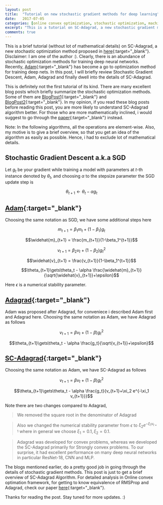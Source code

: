 ```yaml
---
layout: post
title:  "Tutorial on new stochastic gradient methods for deep learning"
date:   2017-07-05 
categories: [online convex optimization, stochastic optimization, machine learning, deep learning]
excerpt: "This is a tutorial on SC-Adagrad, a new stochastic gradient method and some comparisions to other methods in particular Adam, SGD, Adagrad."
comments: true
---
```

This is a brief tutorial (without lot of mathematical details) on SC-Adagrad, a new stochastic optimization method proposed in [here](http://www.ml.uni-saarland.de/Publications/MukHei-VariantsRMSPropAdagradLogRegret.pdf){:target="_blank"}. Disclaimer: I am one of the author :). Clearly, there is an abundance of stochastic optimization methods for training deep neural networks. Recently, [Adam](https://arxiv.org/pdf/1412.6980.pdf){:target="_blank"} has become a go to optimization method for training deep nets. In this post, I will briefly review Stochastic Gradient Descent, Adam, Adagrad and finally dwell into the details of SC-Adagrad.

This is definitely not the first tutorial of its kind. There are many excellent blog posts which briefly summarize the stochastic optimization methods. Some of them are [BlogPost1](http://sebastianruder.com/optimizing-gradient-descent/){:target="_blank"} and [BlogPost2](http://colinraffel.com/wiki/stochastic_optimization_techniques){:target="_blank"}. In my opinion, if you read these blog posts before reading this post, you are more likely to understand SC-Adagrad algorithm better. For those who are more mathematically inclined, i would suggest to go through the [paper](http://www.ml.uni-saarland.de/Publications/MukHei-VariantsRMSPropAdagradLogRegret.pdf){:target="_blank"} instead.

Note: In the following algorithms, all the operations are element-wise. Also, my motive is to give a brief overview, so that you get an idea of the algorithm as easily as possible. Hence, i had to exclude lot of mathematical details.

## Stochastic Gradient Descent a.k.a SGD 

Let $g_t$  be your gradient while training a model with parameters at $t$-th instance denoted by $\theta_t$, and choosing $\alpha$ to the stepsize parameter the SGD update step is

$$\theta_{t+1}\gets\theta_t - \alpha g_t$$

## [Adam](https://arxiv.org/pdf/1412.6980.pdf){:target="_blank"}   

Choosing the same notation as SGD, we have some additional steps here

$$m_{t+1} = \beta_1 m_t + (1-\beta_1)g_{t}$$

$$\widehat{m}_{t+1} = \frac{m_{t+1}}{1-\beta_1^{t+1}}$$

$$v_{t+1} = \beta_2 v_t + (1-\beta_2)g_{t}^2$$

$$\widehat{v}_{t+1} = \frac{v_{t+1}}{1-\beta_1^{t+1}}$$

$$\theta_{t+1}\gets\theta_t - \alpha \frac{\widehat{m}_{t+1}}{\sqrt{\widehat{v}_{t+1}}+\epsilon}$$

Here $\epsilon$ is a numerical stability parameter.


## [Adagrad](http://www.magicbroom.info/Papers/DuchiHaSi10.pdf){:target="_blank"}

Adam was proposed after Adagrad, for conveniece i described Adam first and Adagrad here. Choosing the same notation as Adam, we have Adagrad as follows


$$v_{t+1} = \beta v_t + (1-\beta)g_{t}^2$$

$$\theta_{t+1}\gets\theta_t - \alpha \frac{g_t}{\sqrt{v_{t+1}}+\epsilon}$$


## [SC-Adagrad](http://www.ml.uni-saarland.de/Publications/MukHei-VariantsRMSPropAdagradLogRegret.pdf){:target="_blank"}

Choosing the same notation as Adam, we have SC-Adagrad as follows


$$v_{t+1} = \beta v_t + (1-\beta)g_{t}^2$$

$$\theta_{t+1}\gets\theta_t - \alpha \frac{g_t}{v_{t+1}+\xi_2 e^{-\xi_1 v_{t+1}}}$$

Note there are two changes compared to Adagrad, 

> We removed the square root in the denominator of Adagrad

> Also we changed the numerical stability parameter from $\epsilon$ to $\xi_2 e^{-\xi_1 v_{t+1}}$ where  in general we choose $\xi_1=0.1, \xi_2=0.1$.

> Adagrad was developed for convex problems, whereas we developed the SC-Adagrad primarily for Strongly convex problems. To our surprise, it had excellent performance on many deep neural networks in particular ResNet-18, CNN and MLP.

The blogs mentioned earlier, do a pretty good job in going through the details of stochastic gradient methods. This post is just to get a brief overview of SC-Adagrad Algorithm. For detailed analysis in Online convex optimation framework, for getting to know equivalence of RMSProp and Adagrad, check our paper [here](http://www.ml.uni-saarland.de/Publications/MukHei-VariantsRMSPropAdagradLogRegret.pdf){:target="_blank"}.

Thanks for reading the post. Stay tuned for more updates. :)

<!-- TODO: Motivation, more details fill in other algorithms aswell
Give Code aswell maybe github repo
Add resnet, cnn exps -->
